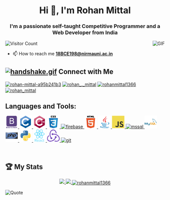 <h1 align="center">Hi 👋, I'm Rohan Mittal</h1>

<h3 align="center">I'm a passionate self-taught Competitive Programmer and a Web Developer from India</h3>


<img align="right" alt="GIF" src="https://media.giphy.com/media/3oriO7A7bt1wsEP4cw/giphy.gif" />

![Visitor Count](https://profile-counter.glitch.me/{rohanmittal1366}/count.svg)


- 📫 How to reach me **18BCE198@nirmauni.ac.in**

## [![handshake.gif](https://s4.gifyu.com/images/handshake.gif)](https://gifyu.com/image/Zy2f) Connect with Me

<p align="left">
<a href="https://linkedin.com/in/rohan-mittal-a95b241b3" target="blank"><img align="center" src="https://cdn.jsdelivr.net/npm/simple-icons@3.0.1/icons/linkedin.svg" alt="rohan-mittal-a95b241b3" height="30" width="40"  /></a>
<a href="https://instagram.com/rohan_._mittal" target="blank"><img align="center" src="https://cdn.jsdelivr.net/npm/simple-icons@3.0.1/icons/instagram.svg" alt="rohan_._mittal" height="30" width="40" /></a>
<a href="https://auth.geeksforgeeks.org/user/rohanmittal1366" target="blank"><img align="center" src="https://cdn.jsdelivr.net/npm/simple-icons@3.0.1/icons/geeksforgeeks.svg" alt="rohanmittal1366" height="30" width="40" /></a>
<a href="https://codeforces.com/profile/rohan_mittal" target="blank"><img align="center" src="https://cdn.jsdelivr.net/npm/simple-icons@3.0.1/icons/codeforces.svg" alt="rohan_mittal" height="30" width="40" /></a>
</p>

<h2 align="left">Languages and Tools:</h2>
<p align="left"> <a href="https://getbootstrap.com" target="_blank"> <img src="https://raw.githubusercontent.com/devicons/devicon/master/icons/bootstrap/bootstrap-plain-wordmark.svg" alt="bootstrap" width="40" height="40"/> </a> <a href="https://www.cprogramming.com/" target="_blank"> <img src="https://raw.githubusercontent.com/devicons/devicon/master/icons/c/c-original.svg" alt="c" width="40" height="40"/> </a> <a href="https://www.w3schools.com/cpp/" target="_blank"> <img src="https://raw.githubusercontent.com/devicons/devicon/master/icons/cplusplus/cplusplus-original.svg" alt="cplusplus" width="40" height="40"/> </a> <a href="https://www.w3schools.com/css/" target="_blank"> <img src="https://raw.githubusercontent.com/devicons/devicon/master/icons/css3/css3-original-wordmark.svg" alt="css3" width="40" height="40"/> </a> <a href="https://firebase.google.com/" target="_blank"> <img src="https://www.vectorlogo.zone/logos/firebase/firebase-icon.svg" alt="firebase" width="40" height="40"/> </a> <a href="https://www.w3.org/html/" target="_blank"> <img src="https://raw.githubusercontent.com/devicons/devicon/master/icons/html5/html5-original-wordmark.svg" alt="html5" width="40" height="40"/> </a> <a href="https://www.java.com" target="_blank"> <img src="https://raw.githubusercontent.com/devicons/devicon/master/icons/java/java-original.svg" alt="java" width="40" height="40"/> </a> <a href="https://developer.mozilla.org/en-US/docs/Web/JavaScript" target="_blank"> <img src="https://raw.githubusercontent.com/devicons/devicon/master/icons/javascript/javascript-original.svg" alt="javascript" width="40" height="40"/> </a> <a href="https://www.microsoft.com/en-us/sql-server" target="_blank"> <img src="https://cdn.worldvectorlogo.com/logos/microsoft-sql-server.svg" alt="mssql" width="40" height="40"/> </a> <a href="https://www.mysql.com/" target="_blank"> <img src="https://raw.githubusercontent.com/devicons/devicon/master/icons/mysql/mysql-original-wordmark.svg" alt="mysql" width="40" height="40"/> </a> <a href="https://www.php.net" target="_blank"> <img src="https://raw.githubusercontent.com/devicons/devicon/master/icons/php/php-original.svg" alt="php" width="40" height="40"/> </a> <a href="https://www.python.org" target="_blank"> <img src="https://raw.githubusercontent.com/devicons/devicon/master/icons/python/python-original.svg" alt="python" width="40" height="40"/> </a> <a href="https://reactjs.org/" target="_blank"> <img src="https://raw.githubusercontent.com/devicons/devicon/master/icons/react/react-original-wordmark.svg" alt="react" width="40" height="40"/> </a> <a href="https://redux.js.org" target="_blank"> <img src="https://raw.githubusercontent.com/devicons/devicon/master/icons/redux/redux-original.svg" alt="redux" width="40" height="40"/> </a> <a href="https://git-scm.com/" target="_blank"> <img src="https://www.vectorlogo.zone/logos/git-scm/git-scm-icon.svg" alt="git" width="40" height="40"/> </a>
</p><br>


## 🏆&nbsp;My Stats
<p align="center">
<a href="https://github.com/rohanmittal1366">
  <img height="180em" src="https://github-readme-stats.vercel.app/api?username=rohanmittal1366&show_icons=true&theme=algolia&include_all_commits=true&count_private=true" />
  <img height="180em" src="https://github-readme-stats-eight-theta.vercel.app/api/top-langs/?username=rohanmittal1366&layout=compact&langs_count=8&theme=algolia"/>
  <img align="center" src="https://github-readme-streak-stats.herokuapp.com/?user=rohanmittal1366&" alt="rohanmittal1366" />
  </a>
</p>

![Quote](https://github-readme-quotes.herokuapp.com/quote?theme=dark&animation=grow_out_in)
